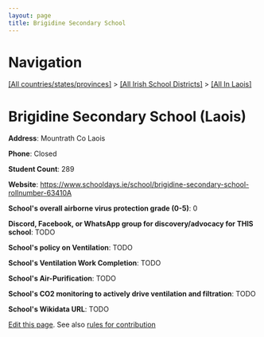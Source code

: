 ```yaml
---
layout: page
title: Brigidine Secondary School
---
```

# Navigation

[[All countries/states/provinces]](../../..) > [[All Irish School Districts]](../..) > [[All In Laois]](..)

# Brigidine Secondary School (Laois)

**Address**: Mountrath Co Laois

**Phone**: Closed

**Student Count**: 289

**Website**: <https://www.schooldays.ie/school/brigidine-secondary-school-rollnumber-63410A>

**School's overall airborne virus protection grade (0-5)**: 0

**Discord, Facebook, or WhatsApp group for discovery/advocacy for THIS school**: TODO

**School's policy on Ventilation**: TODO

**School's Ventilation Work Completion**: TODO

**School's Air-Purification**: TODO

**School's CO2 monitoring to actively drive ventilation and filtration**: TODO

**School's Wikidata URL**: TODO


[Edit this page](https://github.com/ventilate-schools/Ireland/edit/main/./Laois/Brigidine_Secondary_School.md). See also [rules for contribution](../../../contribution-rules/)